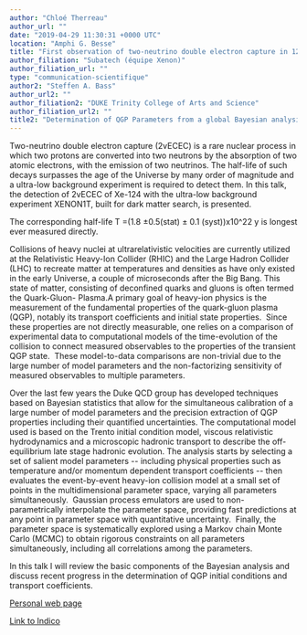 ```yaml
---
author: "Chloé Therreau"
author_url: ""
date: "2019-04-29 11:30:31 +0000 UTC"
location: "Amphi G. Besse"
title: "First observation of two-neutrino double electron capture in 124Xe with XENON1T"
author_filiation: "Subatech (équipe Xenon)"
author_filiation_url: ""
type: "communication-scientifique"
author2: "Steffen A. Bass"
author_url2: ""
author_filiation2: "DUKE Trinity College of Arts and Science"
author_filiation_url2: ""
title2: "Determination of QGP Parameters from a global Bayesian analysis"
---
```










Two-neutrino double electron capture (2vECEC) is a rare nuclear process in which two protons are converted into two neutrons by the absorption of two atomic electrons, with the emission of two neutrinos. The half-life of such decays surpasses the age of the Universe by many order of magnitude and a ultra-low background experiment is required to detect them. In this talk, the detection of 2vECEC of Xe-124 with the ultra-low background experiment XENON1T, built for dark matter search, is presented.

The corresponding half-life T =(1.8 ±0.5(stat) ± 0.1 (syst))x10^22 y is longest ever measured directly.










<!-- SUMMARY2 -->


Collisions of heavy nuclei at ultrarelativistic velocities are currently utilized at the Relativistic Heavy-Ion Collider (RHIC) and the Large Hadron Collider (LHC) to recreate matter at temperatures and densities as have only existed in the early Universe, a couple of microseconds after the Big Bang. This state of matter, consisting of deconfined quarks and gluons is often termed the Quark-Gluon- Plasma.A primary goal of heavy-ion physics is the measurement of the fundamental properties of the quark-gluon plasma (QGP), notably its transport coefficients and initial state properties.  Since these properties are not directly measurable, one relies on a comparison of experimental data to computational models of the time-evolution of the collision to connect measured observables to the properties of the transient QGP state.  These model-to-data comparisons are non-trivial due to the large number of model parameters and the non-factorizing sensitivity of measured observables to multiple parameters.



Over the last few years the Duke QCD group has developed techniques based on Bayesian statistics that allow for the simultaneous calibration of a large number of model parameters and the precision extraction of QGP properties including their quantified uncertainties. The computational model used is based on the Trento initial condition model, viscous relativistic hydrodynamics and a microscopic hadronic transport to describe the off-equilibrium late stage hadronic evolution. The analysis starts by selecting a set of salient model parameters -- including physical properties such as temperature and/or momentum dependent transport coefficients -- then evaluates the event-by-event heavy-ion collision model at a small set of points in the multidimensional parameter space, varying all parameters simultaneously.  Gaussian process emulators are used to non-parametrically interpolate the parameter space, providing fast predictions at any point in parameter space with quantitative uncertainty.  Finally, the parameter space is systematically explored using a Markov chain Monte Carlo (MCMC) to obtain rigorous constraints on all parameters simultaneously, including all correlations among the parameters.



In this talk I will review the basic components of the Bayesian analysis and discuss recent progress in the determination of QGP initial conditions and transport coefficients.


[Personal web page](https://phy.duke.edu/people/steffen-bass)

[Link to Indico](https://indico.in2p3.fr/event/19034/)
